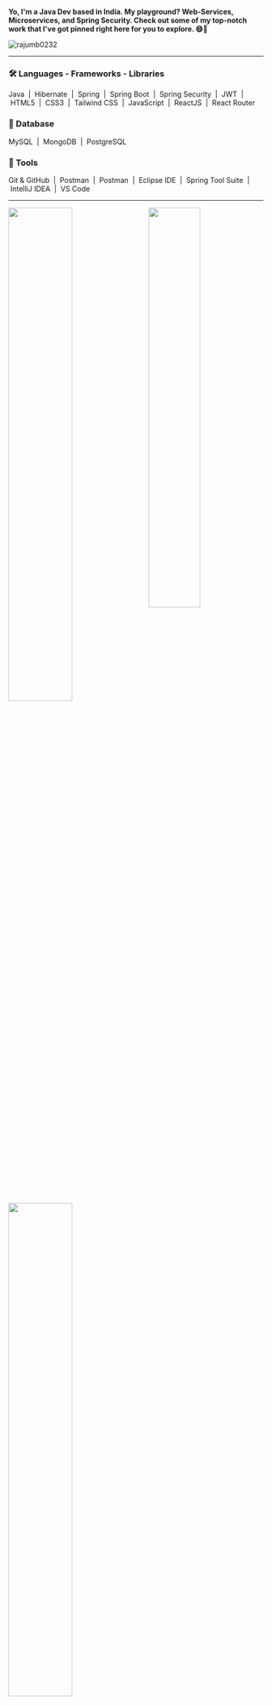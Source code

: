 
**Yo, I'm a Java Dev based in India. My playground? Web-Services, Microservices, and Spring Security. Check out some of my top-notch work that I've got pinned right here for you to explore. 😄🚀**

<p align="left"> <img src="https://komarev.com/ghpvc/?username=rajumb0232&label=Profile%20views&color=0e75b6&style=flat" alt="rajumb0232" /> </p>

---
### 🛠 Languages - Frameworks - Libraries
Java&nbsp; | &nbsp;Hibernate&nbsp; | &nbsp;Spring&nbsp; | &nbsp;Spring Boot&nbsp; | &nbsp;Spring Security&nbsp; | &nbsp;JWT&nbsp; | &nbsp;HTML5&nbsp; | &nbsp;CSS3&nbsp; | &nbsp;Tailwind CSS&nbsp; | &nbsp;JavaScript&nbsp; | &nbsp;ReactJS&nbsp; | &nbsp;React Router&nbsp;
<!-- ![Java](https://img.shields.io/badge/-Java-565656?style=flat&logo=java)&nbsp;
![Hiberante](https://img.shields.io/badge/-Hiberante-565656?style=flat&logo=hibernate)&nbsp;
![Spring](https://img.shields.io/badge/-Spring-565656?style=flat&logo=spring)&nbsp;
![Spring Boot](https://img.shields.io/badge/-Spring%20Boot-565656?style=flat&logo=springboot)&nbsp;
![Spring Security](https://img.shields.io/badge/-Spring%20Security-565656?style=flat&logo=springsecurity)&nbsp;
![JWT](https://img.shields.io/badge/-Json%20Web%20Tokens%20(JWT)-565656?style=flat&logo=jsonwebtokens)&nbsp;
![HTML5](https://img.shields.io/badge/-HTML5-565656?style=flat&logo=html5)&nbsp;
![CSS3](https://img.shields.io/badge/-CSS3-565656?style=flat&logo=css3)&nbsp;
![Tailwind CSS](https://img.shields.io/badge/-Tailwind%20CSS-565656?style=flat&logo=tailwindcss)&nbsp;
![JavaScript](https://img.shields.io/badge/-JavaScript-565656?style=flat&logo=javascript)&nbsp;
![React](https://img.shields.io/badge/-ReactJS-565656?style=flat&logo=react)&nbsp;
![React Router](https://img.shields.io/badge/-React%20Router-565656?style=flat&logo=reactrouter)&nbsp; -->

### 💾 Database
MySQL&nbsp; | &nbsp;MongoDB&nbsp; | &nbsp;PostgreSQL&nbsp;
<!-- ![MySQL](https://img.shields.io/badge/-MySQL-f6f6f6?style=flat&logo=mysql)&nbsp;
![MongoDB](https://img.shields.io/badge/-MongoDB-f6f6f6?style=flat&logo=mongodb)&nbsp;
![PostgreSQL](https://img.shields.io/badge/-PostgreSQL-f6f6f6?style=flat&logo=postgresql)&nbsp; -->

### 🧰 Tools
Git & GitHub&nbsp; | &nbsp;Postman&nbsp; | &nbsp;Postman&nbsp; | &nbsp;Eclipse IDE&nbsp; | &nbsp;Spring Tool Suite&nbsp; | &nbsp;IntelliJ IDEA&nbsp; | &nbsp;VS Code&nbsp;
<!-- ![Git](https://img.shields.io/badge/-Git-565656?style=flat&logo=git)&nbsp;
![GitHub](https://img.shields.io/badge/-GitHub-565656?style=flat&logo=github)&nbsp;
![Postman](https://img.shields.io/badge/-Postman-565656?style=flat&logo=postman)&nbsp;
![Eclipse IDE](https://img.shields.io/badge/-Eclipse%20IDE-565656?style=flat&logo=eclipseide)&nbsp;
![IntelliJ Idea](https://img.shields.io/badge/-IntelliJ%20Idea-565656?style=flat&logo=intellijidea)&nbsp;
![Visual Studio Code](https://img.shields.io/badge/-Visual%20Studio%20Code-565656?style=flat&logo=visualstudiocode)&nbsp;-->

---
<!-- **Languages and Tools:**
<p align="left"> <a href="https://www.w3schools.com/css/" target="_blank" rel="noreferrer"> <img src="https://raw.githubusercontent.com/devicons/devicon/master/icons/css3/css3-original-wordmark.svg" alt="css3" width="40" height="40"/> </a> <a href="https://git-scm.com/" target="_blank" rel="noreferrer"> <img src="https://www.vectorlogo.zone/logos/git-scm/git-scm-icon.svg" alt="git" width="40" height="40"/> </a> <a href="https://www.w3.org/html/" target="_blank" rel="noreferrer"> <img src="https://raw.githubusercontent.com/devicons/devicon/master/icons/html5/html5-original-wordmark.svg" alt="html5" width="40" height="40"/> </a> <a href="https://www.java.com" target="_blank" rel="noreferrer"> <img src="https://raw.githubusercontent.com/devicons/devicon/master/icons/java/java-original.svg" alt="java" width="40" height="40"/> </a> <a href="https://developer.mozilla.org/en-US/docs/Web/JavaScript" target="_blank" rel="noreferrer"> <img src="https://raw.githubusercontent.com/devicons/devicon/master/icons/javascript/javascript-original.svg" alt="javascript" width="40" height="40"/> </a> <a href="https://www.mongodb.com/" target="_blank" rel="noreferrer"> <img src="https://raw.githubusercontent.com/devicons/devicon/master/icons/mongodb/mongodb-original-wordmark.svg" alt="mongodb" width="40" height="40"/> </a> <a href="https://www.mysql.com/" target="_blank" rel="noreferrer"> <img src="https://raw.githubusercontent.com/devicons/devicon/master/icons/mysql/mysql-original-wordmark.svg" alt="mysql" width="40" height="40"/> </a> <a href="https://postman.com" target="_blank" rel="noreferrer"> <img src="https://www.vectorlogo.zone/logos/getpostman/getpostman-icon.svg" alt="postman" width="40" height="40"/> </a> <a href="https://spring.io/" target="_blank" rel="noreferrer"> <img src="https://www.vectorlogo.zone/logos/springio/springio-icon.svg" alt="spring" width="40" height="40"/> </a> </p> -->

<!-- <p><img align="left" src="https://github-readme-stats.vercel.app/api/top-langs?username=rajumb0232&show_icons=true&locale=en&layout=compact" alt="rajumb0232" /></p>

<p>&nbsp;<img align="center" src="https://github-readme-stats.vercel.app/api?username=rajumb0232&show_icons=true&locale=en" alt="rajumb0232" /></p>

<p><img align="center" src="https://github-readme-streak-stats.herokuapp.com/?user=rajumb0232&" alt="rajumb0232" /></p> -->
<a href="https://github.com/rajumb0232"><img align="right" width="45%" src="https://github-readme-stats.vercel.app/api/top-langs/?username=rajumb0232&theme=tokyonight&hide_border=true"></a>
<a href="https://github.com/rajumb0232"><img width="50%" src="https://github-profile-summary-cards.vercel.app/api/cards/profile-details?username=rajumb0232&theme=tokyonight&hide_border=true"></a> 
<br />
<br />
<a href="https://github.com/rajumb0232"><img width="50%" src="https://github-readme-streak-stats.herokuapp.com/?user=rajumb0232&theme=tokyonight&hide_border=true"></a>


